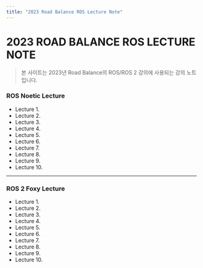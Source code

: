 ```yaml
---
title: "2023 Road Balance ROS Lecture Note"
---
```


# 2023 ROAD BALANCE ROS LECTURE NOTE

> 본 사이트는 2023년 Road Balance의 ROS/ROS 2 강의에 사용되는 강의 노트입니다.

### ROS Noetic Lecture

- Lecture 1.
- Lecture 2.
- Lecture 3.
- Lecture 4.
- Lecture 5.
- Lecture 6.
- Lecture 7.
- Lecture 8.
- Lecture 9.
- Lecture 10.

---

### ROS 2 Foxy Lecture

- Lecture 1.
- Lecture 2.
- Lecture 3.
- Lecture 4.
- Lecture 5.
- Lecture 6.
- Lecture 7.
- Lecture 8.
- Lecture 9.
- Lecture 10.
